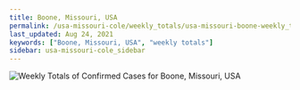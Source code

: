 ```yaml
---
title: Boone, Missouri, USA
permalink: /usa-missouri-cole/weekly_totals/usa-missouri-boone-weekly_totals.html
last_updated: Aug 24, 2021
keywords: ["Boone, Missouri, USA", "weekly totals"]
sidebar: usa-missouri-cole_sidebar
---
```


![Weekly Totals of Confirmed Cases for Boone, Missouri, USA](/covid_tracker/images/graphs/usa-missouri-boone-weekly_totals_graph.png)
